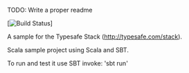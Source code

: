 TODO: Write a proper readme

[![Build Status](https://travis-ci.org/MarcoLotz/ContentServer.svg?branch=master)]

A sample for the Typesafe Stack (http://typesafe.com/stack).

Scala sample project using Scala and SBT.

To run and test it use SBT invoke: 'sbt run'
